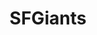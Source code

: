 ---
title: SFGiants
crosslinks:
- MLBStreams
- Brewers
- '2013'
- tifu
- Dodgers
- sfgiantscirclejerk
- ShitEvilModsSay
- sanfrancisco
- 49ers
- warriors
- nfl
- motorcitykitties
- SFEvents
- Nationals
- OaklandAthletics
- BrasilOnReddit
- LazyMan
- sfwpornnetwork
- weekendgunnit
---